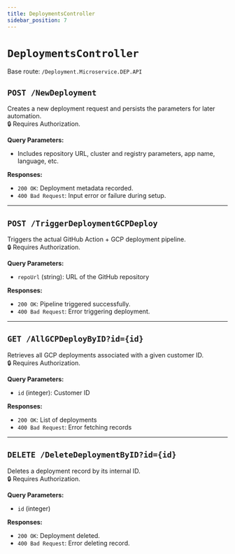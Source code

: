 ```yaml
---
title: DeploymentsController
sidebar_position: 7
---
```


# `DeploymentsController`

Base route: `/Deployment.Microservice.DEP.API`

## `POST /NewDeployment`

Creates a new deployment request and persists the parameters for later automation.  
🔒 Requires Authorization.

**Query Parameters:**
- Includes repository URL, cluster and registry parameters, app name, language, etc.

**Responses:**
- `200 OK`: Deployment metadata recorded.
- `400 Bad Request`: Input error or failure during setup.

---

## `POST /TriggerDeploymentGCPDeploy`

Triggers the actual GitHub Action + GCP deployment pipeline.  
🔒 Requires Authorization.

**Query Parameters:**
- `repoUrl` (string): URL of the GitHub repository

**Responses:**
- `200 OK`: Pipeline triggered successfully.
- `400 Bad Request`: Error triggering deployment.

---

## `GET /AllGCPDeployByID?id={id}`

Retrieves all GCP deployments associated with a given customer ID.  
🔒 Requires Authorization.

**Query Parameters:**
- `id` (integer): Customer ID

**Responses:**
- `200 OK`: List of deployments
- `400 Bad Request`: Error fetching records

---

## `DELETE /DeleteDeploymentByID?id={id}`

Deletes a deployment record by its internal ID.  
🔒 Requires Authorization.

**Query Parameters:**
- `id` (integer)

**Responses:**
- `200 OK`: Deployment deleted.
- `400 Bad Request`: Error deleting record.
